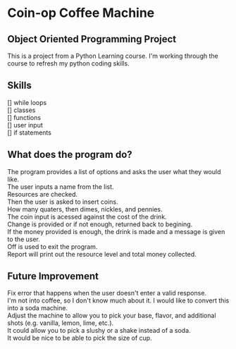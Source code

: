 # Coin-op Coffee Machine
## Object Oriented Programming Project
This is a project from a Python Learning course. I'm working through the course to refresh my python coding skills.
## Skills  
[] while loops  
[] classes  
[] functions  
[] user input  
[] if statements


## What does the program do?  
The program provides a list of options and asks the user what they would like.  
The user inputs a name from the list.  
Resources are checked.  
Then the user is asked to insert coins.  
How many quaters, then dimes, nickles, and pennies.  
The coin input is acessed against the cost of the drink.  
Change is provided or if not enough, returned back to begining.  
If the money provided is enough, the drink is made and a message is given to the user.  
Off is used to exit the program.  
Report will print out the resource level and total money collected.  


## Future Improvement    
Fix error that happens when the user doesn't enter a valid response.  
I'm not into coffee, so I don't know much about it. I would like to convert this into a soda machine.  
Adjust the machine to allow you to pick your base, flavor, and additional shots (e.g. vanilla, lemon, lime, etc.).  
It could allow you to pick a slushy or a shake instead of a soda.  
It would be nice to be able to pick the size of cup.  
